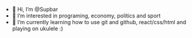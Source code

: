 - 👋 Hi, I’m @Supbar
- 👀 I’m interested in programing, economy, politics and sport
- 🌱 I’m currently learning how to use git and github, react/css/html and playing on ukulele :)
